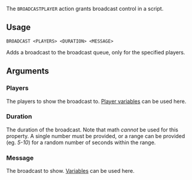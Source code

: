 The `BROADCASTPLAYER` action grants broadcast control in a script.

## Usage
```
BROADCAST <PLAYERS> <DURATION> <MESSAGE>
```
Adds a broadcast to the broadcast queue, only for the specified players.

## Arguments
### Players
The players to show the broadcast to. [Player variables](https://github.com/Thundermaker300/ScriptedEvents/wiki/Variables#player-variables) can be used here.

### Duration
The duration of the broadcast. Note that math _cannot_ be used for this property. A single number must be provided, or a range can be provided (eg. _5-10_) for a random number of seconds within the range.

### Message
The broadcast to show. [Variables](https://github.com/Thundermaker300/ScriptedEvents/wiki/Variables) can be used here.
